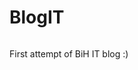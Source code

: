 # BlogIT

<p><img src"https://github.com/Ensar01/BlogIT/blob/main/Pics/Asset%204.png"></p>

First attempt of BiH IT blog :) 
